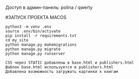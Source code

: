 
Доступ в админ-панель: polina / qwerty

#ЗАПУСК ПРОЕКТА MACOS

```
python3 -m venv .env
source .env/bin/activate
pip install -r requirements.txt
cd my_site
python manage.py makemigrations
python manage.py migrate
python manage.py runserver
```

```
CSS через STATIC добавлены в base.html и publishers.html
Шаблон base.html используется в publishers.html
Добавлена возможность загружать картинки к книгам
```
